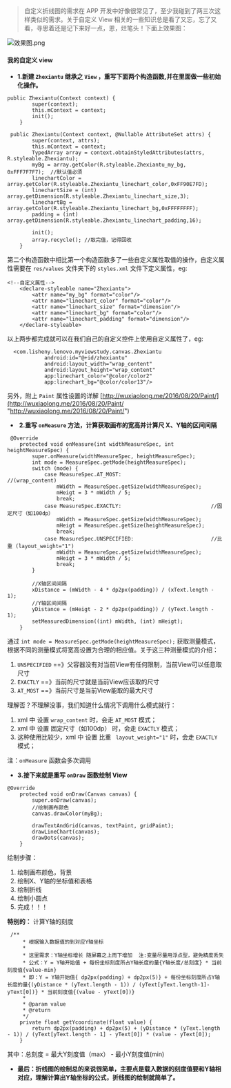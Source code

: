 > 自定义折线图的需求在 APP 开发中好像很常见了，至少我碰到了两三次这样类似的需求。关于自定义 View 相关的一些知识总是看了又忘，忘了又看，寻思着还是记下来好一点，恩，烂笔头！下面上效果图：

![效果图.png](http://upload-images.jianshu.io/upload_images/2591553-a8e42fa8149c7954.png?imageMogr2/auto-orient/strip%7CimageView2/2/w/1240)

#### 我的自定义 view  
*  **1.新建 `Zhexiantu` 继承之 `View` ，重写下面两个构造函数,并在里面做一些初始化操作。**
```
public Zhexiantu(Context context) {
        super(context);
        this.mContext = context;
        init();
    }

 public Zhexiantu(Context context, @Nullable AttributeSet attrs) {
        super(context, attrs);
        this.mContext = context;
        TypedArray array = context.obtainStyledAttributes(attrs, R.styleable.Zhexiantu);
        myBg = array.getColor(R.styleable.Zhexiantu_my_bg, 0xFFF7F7F7);  //默认值必须
        linechartColor = array.getColor(R.styleable.Zhexiantu_linechart_color,0xFF90E7FD);
        linechartSize = (int) array.getDimension(R.styleable.Zhexiantu_linechart_size,3);
        linechartBg = array.getColor(R.styleable.Zhexiantu_linechart_bg,0xFFFFFFFF);
        padding = (int) array.getDimension(R.styleable.Zhexiantu_linechart_padding,16);

        init();
        array.recycle(); //取完值，记得回收
    }
```

第二个构造函数中相比第一个构造函数多了一些自定义属性取值的操作，自定义属性需要在 `res/values` 文件夹下的 `styles.xml` 文件下定义属性，eg:
```
<!--自定义属性-->
    <declare-styleable name="Zhexiantu">
        <attr name="my_bg" format="color"/>
        <attr name="linechart_color" format="color"/>
        <attr name="linechart_size" format="dimension"/>
        <attr name="linechart_bg" format="color"/>
        <attr name="linechart_padding" format="dimension"/>
    </declare-styleable>
```
以上两步都完成就可以在我们自己的自定义控件上使用自定义属性了，eg:
```
  <com.lisheny.lenovo.myviewstudy.canvas.Zhexiantu
            android:id="@+id/zhexiantu"
            android:layout_width="wrap_content"
            android:layout_height="wrap_content"
            app:linechart_color="@color/color2"
            app:linechart_bg="@color/color13"/>
```
另外，附上 `Paint` 属性设置的详解 [http://wuxiaolong.me/2016/08/20/Paint/](http://wuxiaolong.me/2016/08/20/Paint/ "http://wuxiaolong.me/2016/08/20/Paint/")
*  **2.重写 `onMeasure` 方法，计算获取画布的宽高并计算尺 X、Y轴的区间间隔**
```
 @Override
    protected void onMeasure(int widthMeasureSpec, int heightMeasureSpec) {
        super.onMeasure(widthMeasureSpec, heightMeasureSpec);
        int mode = MeasureSpec.getMode(heightMeasureSpec);
        switch (mode) {
            case MeasureSpec.AT_MOST:                             //(wrap_content)
                mWidth = MeasureSpec.getSize(widthMeasureSpec);
                mHeigt = 3 * mWidth / 5;
                break;
            case MeasureSpec.EXACTLY:                             //固定尺寸（如100dp）
                mWidth = MeasureSpec.getSize(widthMeasureSpec);
                mHeigt = MeasureSpec.getSize(heightMeasureSpec);
                break;
            case MeasureSpec.UNSPECIFIED:                         //比重 (layout_weight="1")
                mWidth = MeasureSpec.getSize(widthMeasureSpec);
                mHeigt = 3 * mWidth / 5;
                break;
        }

        //X轴区间间隔
        xDistance = (mWidth - 4 * dp2px(padding)) / (xText.length - 1);
        //Y轴区间间隔
        yDistance = (mHeigt - 2 * dp2px(padding)) / (yText.length - 1);
        setMeasuredDimension((int) mWidth, (int) mHeigt);
    }
```
通过 `int mode = MeasureSpec.getMode(heightMeasureSpec);` 获取测量模式，根据不同的测量模式将宽高设置为合理的相应值。关于这三种测量模式的介绍：

1. `UNSPECIFIED` ==》父容器没有对当前View有任何限制，当前View可以任意取尺寸  
2. `EXACTLY`   ==》当前的尺寸就是当前View应该取的尺寸
3. `AT_MOST` ==》当前尺寸是当前View能取的最大尺寸

理解否？不理解没事，我们知道什么情况下调用什么模式就行：

1. xml 中 设置 `wrap_content` 时，会走 `AT_MOST` 模式；
2. xml 中 设置 固定尺寸（如100dp） 时，会走 `EXACTLY` 模式；
3. 这种使用比较少，xml 中 设置 比重 ` layout_weight="1"` 时，会走 `EXACTLY` 模式；

注：`onMeasure` 函数会多次调用

* **3.接下来就是重写 `onDraw` 函数绘制 View**

```
@Override
    protected void onDraw(Canvas canvas) {
        super.onDraw(canvas);
        //绘制画布颜色
        canvas.drawColor(myBg);

        drawTextAndGrid(canvas, textPaint, gridPaint);
        drawLineChart(canvas);
        drawDots(canvas);
    }
```

绘制步骤：
1. 绘制画布颜色，背景
2. 绘制X、Y轴的坐标值和表格
3. 绘制折线
4. 绘制小圆点
5. 完成！！！

**特别的：** 计算Y轴的刻度
```
 /**
     * 根据输入数据值的到对应Y轴坐标
     *
     * 这里需求：Y轴坐标增长 随屏幕之上而下增加  注:变量尽量用浮点型，避免精度丢失
     * 公式：Y = Y轴开始值 + 每份坐标刻度所占Y轴长度的量{Y轴长度/总刻度} * 当前刻度值{value-min}
     * 即：Y = Y轴开始值{ dp2px(padding) + dp2px(5)} + 每份坐标刻度所占Y轴长度的量{(yDistance * (yText.length - 1)) / (yText[yText.length-1]-yText[0])} * 当前刻度值{(value - yText[0])}
     *
     * @param value
     * @return
     */
    private float getYcoordinate(float value) {
        return dp2px(padding) + dp2px(5) + (yDistance * (yText.length - 1)) / (yText[yText.length - 1] - yText[0]) * (value - yText[0]);
    }
```
其中：总刻度 = 最大Y刻度值（max） - 最小Y刻度值(min)

* **最后：折线图的绘制总的来说很简单，主要点是载入数据的刻度值要和Y轴相对应，理解计算出Y轴坐标的公式，折线图的绘制就简单了。**
